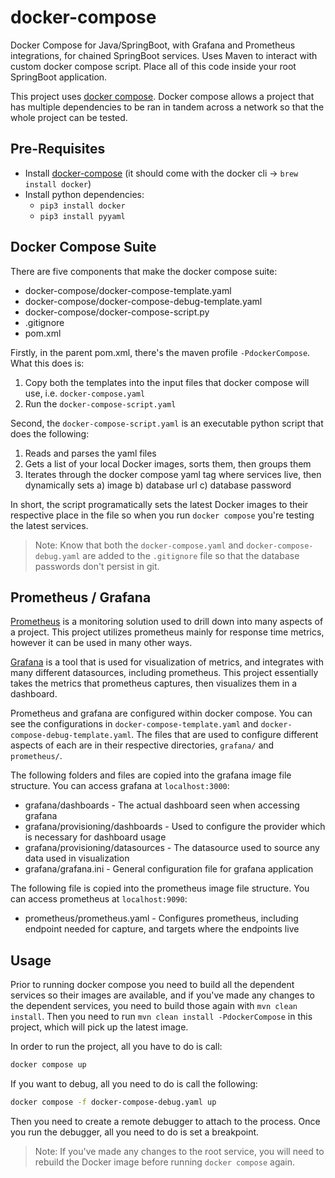 # docker-compose
Docker Compose for Java/SpringBoot, with Grafana and Prometheus integrations, for chained SpringBoot services. Uses Maven to interact with custom docker compose script. Place all of this code inside your root SpringBoot application.

This project uses [docker compose](https://docs.docker.com/compose/). Docker compose allows a project that has multiple dependencies to be ran in tandem across a network so that the whole project can be tested.

## Pre-Requisites

* Install [docker-compose](https://docs.docker.com/compose/) (it should come with the docker cli -> `brew install docker`)
* Install python dependencies:
  * `pip3 install docker`
  * `pip3 install pyyaml`

## Docker Compose Suite

There are five components that make the docker compose suite:

* docker-compose/docker-compose-template.yaml
* docker-compose/docker-compose-debug-template.yaml
* docker-compose/docker-compose-script.py
* .gitignore
* pom.xml

Firstly, in the parent pom.xml, there's the maven profile `-PdockerCompose`. What this does is:

1. Copy both the templates into the input files that docker compose will use, i.e. `docker-compose.yaml`
2. Run the `docker-compose-script.yaml`

Second, the `docker-compose-script.yaml` is an executable python script that does the following:

1. Reads and parses the yaml files
2. Gets a list of your local Docker images, sorts them, then groups them
3. Iterates through the docker compose yaml tag where services live, then dynamically sets a) image b) database url c) database password

In short, the script programatically sets the latest Docker images to their respective place in the file so when you run `docker compose` you're testing the latest services.

> Note: Know that both the `docker-compose.yaml` and `docker-compose-debug.yaml` are added to the `.gitignore` file so that the database passwords don't persist in git.

## Prometheus / Grafana

[Prometheus](https://prometheus.io/) is a monitoring solution used to drill down into many aspects of a project. This project utilizes prometheus mainly for response time metrics, however it can be used in many other ways.

[Grafana](https://grafana.com/) is a tool that is used for visualization of metrics, and integrates with many different datasources, including prometheus. This project essentially takes the metrics that prometheus captures, then visualizes them in a dashboard.

Prometheus and grafana are configured within docker compose. You can see the configurations in `docker-compose-template.yaml` and `docker-compose-debug-template.yaml`. The files that are used to configure different aspects of each are in their respective directories, `grafana/` and `prometheus/`.

The following folders and files are copied into the grafana image file structure. You can access grafana at `localhost:3000`:

* grafana/dashboards - The actual dashboard seen when accessing grafana
* grafana/provisioning/dashboards - Used to configure the provider which is necessary for dashboard usage
* grafana/provisioning/datasources - The datasource used to source any data used in visualization
* grafana/grafana.ini - General configuration file for grafana application

The following file is copied into the prometheus image file structure. You can access prometheus at `localhost:9090`:

* prometheus/prometheus.yaml - Configures prometheus, including endpoint needed for capture, and targets where the endpoints live

## Usage

Prior to running docker compose you need to build all the dependent services so their images are available, and if you've made any changes to the dependent services, you need to build those again with `mvn clean install`. Then you need to run `mvn clean install -PdockerCompose` in this project, which will pick up the latest image.

In order to run the project, all you have to do is call:

```bash
docker compose up
```

If you want to debug, all you need to do is call the following:

```bash
docker compose -f docker-compose-debug.yaml up
```

Then you need to create a remote debugger to attach to the process. Once you run the debugger, all you need to do is set a breakpoint.

> Note: If you've made any changes to the root service, you will need to rebuild the Docker image before running `docker compose` again.
